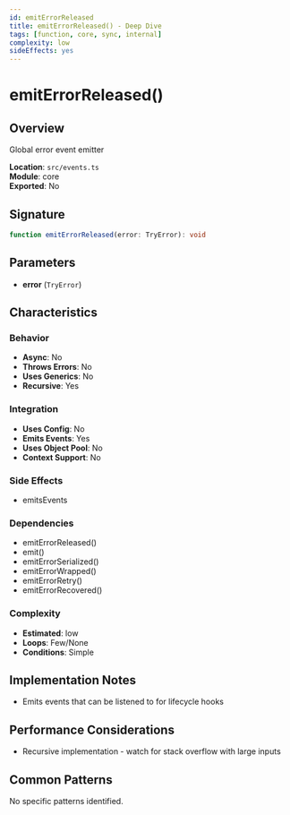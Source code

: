 ```yaml
---
id: emitErrorReleased
title: emitErrorReleased() - Deep Dive
tags: [function, core, sync, internal]
complexity: low
sideEffects: yes
---
```


# emitErrorReleased()

## Overview
Global error event emitter

**Location**: `src/events.ts`  
**Module**: core  
**Exported**: No  

## Signature
```typescript
function emitErrorReleased(error: TryError): void
```

## Parameters
- **error** (`TryError`)

## Characteristics

### Behavior
- **Async**: No
- **Throws Errors**: No
- **Uses Generics**: No
- **Recursive**: Yes

### Integration
- **Uses Config**: No
- **Emits Events**: Yes
- **Uses Object Pool**: No
- **Context Support**: No

### Side Effects
- emitsEvents

### Dependencies
- emitErrorReleased()
- emit()
- emitErrorSerialized()
- emitErrorWrapped()
- emitErrorRetry()
- emitErrorRecovered()

### Complexity
- **Estimated**: low
- **Loops**: Few/None
- **Conditions**: Simple



## Implementation Notes
- Emits events that can be listened to for lifecycle hooks

## Performance Considerations
- Recursive implementation - watch for stack overflow with large inputs

## Common Patterns
No specific patterns identified.
